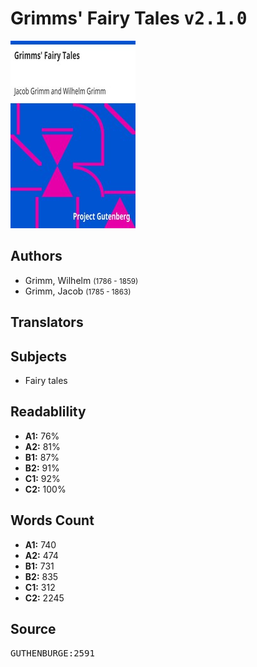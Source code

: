 # Grimms' Fairy Tales <kbd>v2.1.0</kbd>

![](./cover.medium.jpg "")

## Authors


 - Grimm, Wilhelm <small>(1786 - 1859)</small>
 - Grimm, Jacob <small>(1785 - 1863)</small>

## Translators



## Subjects


 - Fairy tales

## Readablility


 - **A1:** 76%
 - **A2:** 81%
 - **B1:** 87%
 - **B2:** 91%
 - **C1:** 92%
 - **C2:** 100%

## Words Count


 - **A1:** 740
 - **A2:** 474
 - **B1:** 731
 - **B2:** 835
 - **C1:** 312
 - **C2:** 2245

## Source


<kbd>GUTHENBURGE:2591</kbd>
